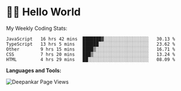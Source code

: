 # 👋🏽 Hello World 

<!--![Deepankar's github stats](https://github-readme-stats.vercel.app/api?username=Deep-Codes&count_private=true&show_icons=true&theme=radical)-->
My Weekly Coding Stats:

<!--START_SECTION:waka-->
```text
JavaScript   16 hrs 42 mins  ███████▓░░░░░░░░░░░░░░░░░   30.13 % 
TypeScript   13 hrs 5 mins   ██████░░░░░░░░░░░░░░░░░░░   23.62 % 
Other        9 hrs 15 mins   ████▒░░░░░░░░░░░░░░░░░░░░   16.71 % 
CSS          7 hrs 20 mins   ███▒░░░░░░░░░░░░░░░░░░░░░   13.24 % 
HTML         4 hrs 29 mins   ██░░░░░░░░░░░░░░░░░░░░░░░   08.09 % 
```
<!--END_SECTION:waka-->

**Languages and Tools:**



<p align="left"> <img src="https://komarev.com/ghpvc/?username=Deep-Codes&label=Views&color=blue&style=plastic" alt="Deepankar Page Views" /> </p>

